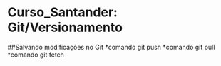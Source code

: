 # Curso_Santander: Git/Versionamento

##Salvando modificações no Git 
*comando git push 
*comando git pull 
*comando git fetch
